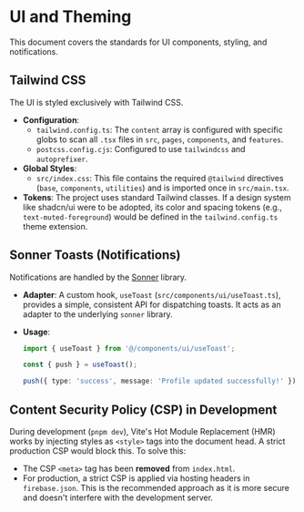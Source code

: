 # UI and Theming

This document covers the standards for UI components, styling, and notifications.

## Tailwind CSS

The UI is styled exclusively with Tailwind CSS.

- **Configuration**:
  - `tailwind.config.ts`: The `content` array is configured with specific globs to scan all `.tsx` files in `src`, `pages`, `components`, and `features`.
  - `postcss.config.cjs`: Configured to use `tailwindcss` and `autoprefixer`.
- **Global Styles**:
  - `src/index.css`: This file contains the required `@tailwind` directives (`base`, `components`, `utilities`) and is imported once in `src/main.tsx`.
- **Tokens**: The project uses standard Tailwind classes. If a design system like shadcn/ui were to be adopted, its color and spacing tokens (e.g., `text-muted-foreground`) would be defined in the `tailwind.config.ts` theme extension.

## Sonner Toasts (Notifications)

Notifications are handled by the [Sonner](https://sonner.emilkowal.ski/) library.

- **Adapter**: A custom hook, `useToast` (`src/components/ui/useToast.ts`), provides a simple, consistent API for dispatching toasts. It acts as an adapter to the underlying `sonner` library.
- **Usage**:

  ```typescript
  import { useToast } from '@/components/ui/useToast';

  const { push } = useToast();

  push({ type: 'success', message: 'Profile updated successfully!' });
  ```

## Content Security Policy (CSP) in Development

During development (`pnpm dev`), Vite's Hot Module Replacement (HMR) works by injecting styles as `<style>` tags into the document head. A strict production CSP would block this. To solve this:

- The CSP `<meta>` tag has been **removed** from `index.html`.
- For production, a strict CSP is applied via hosting headers in `firebase.json`. This is the recommended approach as it is more secure and doesn't interfere with the development server.

